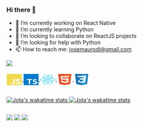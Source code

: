 ### Hi there 👋

- 🔭 I’m currently working on React Native
- 🌱 I’m currently learning Python
- 👯 I’m looking to collaborate on ReactJS projects
- 🤔 I’m looking for help with Python
- 📫 How to reach me: josemaurodl@gmail.com

<div align="left">
  <a href="https://github.com/jotamauro">
  <img height="180em" src="https://github-readme-stats.vercel.app/api/top-langs/?username=rafaballerini&layout=compact&langs_count=7&theme=dracula"/>
</div>
<div style="display: inline_block"><br>
  <img align="center" alt="JS" height="30" width="40" src="https://raw.githubusercontent.com/devicons/devicon/master/icons/javascript/javascript-plain.svg">
  <img align="center" alt="TS" height="30" width="40" src="https://raw.githubusercontent.com/devicons/devicon/master/icons/typescript/typescript-plain.svg">
  <img align="center" alt="React" height="30" width="40" src="https://raw.githubusercontent.com/devicons/devicon/master/icons/react/react-original.svg">
  <img align="center" alt="HTML" height="30" width="40" src="https://raw.githubusercontent.com/devicons/devicon/master/icons/html5/html5-original.svg">
  <img align="center" alt="CSS" height="30" width="40" src="https://raw.githubusercontent.com/devicons/devicon/master/icons/css3/css3-original.svg">
</div>
 
##

![Jota's wakatime stats](https://github-readme-stats.vercel.app/api/wakatime?username=jotamauro&theme=radical)
![Jota's wakatime stats](https://github-readme-stats.vercel.app/api/wakatime?username=jotamauro&theme=radical)
 
##  
<div> 
 
  <a href="https://instagram.com/jotamaurodl" target="_blank"><img src="https://img.shields.io/badge/-Instagram-%23E4405F?style=for-the-badge&logo=instagram&logoColor=white" target="_blank"></a>
  <a href = "mailto:josemaurodl@gmail.com"><img src="https://img.shields.io/badge/-Gmail-%23333?style=for-the-badge&logo=gmail&logoColor=white" target="_blank"></a>
  <a href="https://www.linkedin.com/in/josemaurodl/" target="_blank"><img src="https://img.shields.io/badge/-LinkedIn-%230077B5?style=for-the-badge&logo=linkedin&logoColor=white" target="_blank"></a> 
 
</div>
